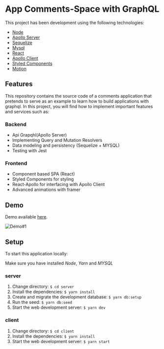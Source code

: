 # App Comments-Space with GraphQL

This project has been development using the following technologies:

* [Node](http://elixir-lang.org/)
* [Apollo Server](https://www.apollographql.com/docs/apollo-server/)
* [Sequelize](https://sequelize.org/)
* [Mysql](https://www.mysql.com/downloads/)
* [React](https://facebook.github.io/react/)
* [Apollo Client](https://www.apollographql.com/docs/react/)
* [Styled Components](https://www.styled-components.com/)
* [Motion](https://www.framer.com/motion/)

## Features
This repository contains the source code of a comments application that pretends to serve as an example to learn how to build applications with graphql.
In this project, you will find how to implement important features and services such as:

### Backend

* Api Grapqhl(Apollo Server)
* Implementing Query and Mutation Resolvers
* Data modeling and persistency (Sequelize + MYSQL)
* Testing with Jest

### Frontend

* Component based SPA (React)
* Styled Components for styling
* React-Apollo for interfacing with Apollo Client
* Advanced animations with framer

## Demo

Demo available [here](https://comments-nujabes.herokuapp.com/). 

![Demo#1](https://i.imgur.com/UhstI2n.png)


## Setup
To start this application locally:

Make sure you have installed _Node_, _Yarn_ and _MYSQL_

### server
1. Change directory: `$ cd server`
2. Install the dependencies: `$ yarn install`
3. Create and migrate the development database: `$ yarn db:setup`
4. Run the seed: `$ yarn db:seed`
5. Start the web development server: `$ yarn dev`

### client
1. Change directory: `$ cd client`
2. Install the dependencies: `$ yarn install`
3. Start the web development server: `$ yarn start`
